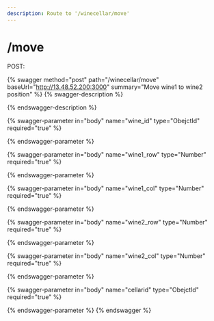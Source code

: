 ```yaml
---
description: Route to '/winecellar/move'
---
```


# /move

POST:

{% swagger method="post" path="/winecellar/move" baseUrl="http://13.48.52.200:3000" summary="Move wine1 to wine2 position" %}
{% swagger-description %}

{% endswagger-description %}

{% swagger-parameter in="body" name="wine_id" type="ObejctId" required="true" %}

{% endswagger-parameter %}

{% swagger-parameter in="body" name="wine1_row" type="Number" required="true" %}

{% endswagger-parameter %}

{% swagger-parameter in="body" name="wine1_col" type="Number" required="true" %}

{% endswagger-parameter %}

{% swagger-parameter in="body" name="wine2_row" type="Number" required="true" %}

{% endswagger-parameter %}

{% swagger-parameter in="body" name="wine2_col" type="Number" required="true" %}

{% endswagger-parameter %}

{% swagger-parameter in="body" name="cellarid" type="ObejctId" required="true" %}

{% endswagger-parameter %}
{% endswagger %}
